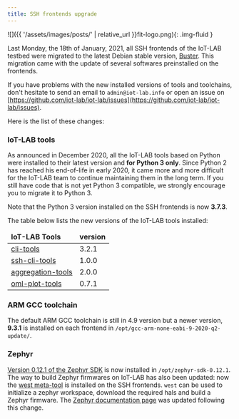 ```yaml
---
title: SSH frontends upgrade
---
```

![]({{ '/assets/images/posts/' | relative_url }}fit-logo.png){: .img-fluid }

Last Monday, the 18th of January, 2021, all SSH frontends of the IoT-LAB testbed were migrated to the
latest Debian stable version, [Buster](https://www.debian.org/releases/buster/).
This migration came with the update of several softwares preinstalled on the frontends.

If you have problems with the new installed versions of tools and toolchains,
don't hesitate to send an email to `admin@iot-lab.info` or open an issue
on [https://github.com/iot-lab/iot-lab/issues](https://github.com/iot-lab/iot-lab/issues).

Here is the list of these changes:

### IoT-LAB tools

As announced in December 2020, all the IoT-LAB tools based on Python were installed to
their latest version and **for Python 3 only**.
Since Python 2 has reached his end-of-life in early 2020, it came more and more difficult for
the IoT-LAB team to continue maintaining them in the long term. If you still have code
that is not yet Python 3 compatible, we strongly encourage you to migrate it to Python 3.

Note that the Python 3 version installed on the SSH frontends is now **3.7.3**.

The table below lists the new versions of the IoT-LAB tools installed:

<table class="table table-striped">
    <thead>
        <tr>
            <td><b>IoT-LAB Tools</b></td>
            <td><b>version</b></td>
        </tr>
    </thead>
    <tbody>
        <tr>
            <td><a href="https://github.com/iot-lab/cli-tools">cli-tools</a></td>
            <td>3.2.1</td>
        </tr>
        <tr>
            <td><a href="https://github.com/iot-lab/ssh-cli-tools">ssh-cli-tools</a></td>
            <td>1.0.0</td>
        </tr>
        <tr>
            <td><a href="https://github.com/iot-lab/aggregation-tools">aggregation-tools</a></td>
            <td>2.0.0</td>
        </tr>
        <tr>
            <td><a href="https://github.com/iot-lab/oml-plot-tools">oml-plot-tools</a></td>
            <td>0.7.1</td>
        </tr>
    </tbody>
</table>

### ARM GCC toolchain

The default ARM GCC toolchain is still in 4.9 version but a newer version, **9.3.1**
is installed on each frontend in `/opt/gcc-arm-none-eabi-9-2020-q2-update/`.

### Zephyr

[Version 0.12.1 of the Zephyr SDK](https://github.com/zephyrproject-rtos/sdk-ng/releases/tag/v0.12.2)
is now installed in `/opt/zephyr-sdk-0.12.1`.
The way to build Zephyr firmwares on IoT-LAB has also been updated: now the
[west meta-tool](https://docs.zephyrproject.org/latest/guides/west/index.html)
is installed on the SSH frontends. `west` can be used to initialize a zephyr
workspace, download the required hals and build a Zephyr firmware.
The [Zephyr documentation page](https://www.iot-lab.info/docs/os/zephyr) was
updated following this change.
